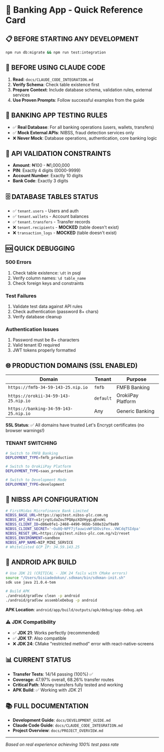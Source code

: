 # 🚀 Banking App - Quick Reference Card

## 📋 **BEFORE STARTING ANY DEVELOPMENT**
```bash
npm run db:migrate && npm run test:integration
```

## 🤖 **BEFORE USING CLAUDE CODE**
1. **Read**: `docs/CLAUDE_CODE_INTEGRATION.md`
2. **Verify Schema**: Check table existence first
3. **Prepare Context**: Include database schema, validation rules, external services
4. **Use Proven Prompts**: Follow successful examples from the guide

## 🧪 **BANKING APP TESTING RULES**
- ✅ **Real Database**: For all banking operations (users, wallets, transfers)
- ✅ **Mock External APIs**: NIBSS, fraud detection services only
- ❌ **Never Mock**: Database operations, authentication, core banking logic

## 🔢 **API VALIDATION CONSTRAINTS**
- **Amount**: ₦100 - ₦1,000,000
- **PIN**: Exactly 4 digits (0000-9999)
- **Account Number**: Exactly 10 digits
- **Bank Code**: Exactly 3 digits

## 🗄️ **DATABASE TABLES STATUS**
- ✅ `tenant.users` - Users and auth
- ✅ `tenant.wallets` - Account balances  
- ✅ `tenant.transfers` - Transfer records
- ❌ `tenant.recipients` - **MOCKED** (table doesn't exist)
- ❌ `transaction_logs` - **MOCKED** (table doesn't exist)

## 🆘 **QUICK DEBUGGING**
### 500 Errors
1. Check table existence: `\dt` in psql
2. Verify column names: `\d table_name`
3. Check foreign keys and constraints

### Test Failures  
1. Validate test data against API rules
2. Check authentication (password 8+ chars)
3. Verify database cleanup

### Authentication Issues
1. Password must be 8+ characters
2. Valid tenant ID required
3. JWT tokens properly formatted

## 🌐 **PRODUCTION DOMAINS (SSL ENABLED)**
| **Domain** | **Tenant** | **Purpose** |
|------------|------------|-------------|
| `https://fmfb-34-59-143-25.nip.io` | `fmfb` | FMFB Banking |
| `https://orokii-34-59-143-25.nip.io` | `default` | OrokiiPay Platform |
| `https://banking-34-59-143-25.nip.io` | Any | Generic Banking |

**SSL Status**: ✅ All domains have trusted Let's Encrypt certificates (no browser warnings!)

### **TENANT SWITCHING**
```bash
# Switch to FMFB Banking
DEPLOYMENT_TYPE=fmfb_production

# Switch to OrokiiPay Platform
DEPLOYMENT_TYPE=saas_production

# Switch to Development Mode
DEPLOYMENT_TYPE=development
```

## 🔐 **NIBSS API CONFIGURATION**
```bash
# FirstMidas Microfinance Bank Limited
NIBSS_BASE_URL=https://apitest.nibss-plc.com.ng
NIBSS_API_KEY=o1rjrqtLdaZou7PQApzXQVHygLqEnoWi
NIBSS_CLIENT_ID=d86e0fe1-2468-4490-96bb-588e32af9a89
NIBSS_CLIENT_SECRET='~Ou8Q~NPF7jfauwivWFSDOviFex..VWCdqTSIdpa'
NIBSS_RESET_URL=https://apitest.nibss-plc.com.ng/v2/reset
NIBSS_ENVIRONMENT=sandbox
NIBSS_APP_NAME=NIP_MINI_SERVICE
# Whitelisted GCP IP: 34.59.143.25
```

## 📱 **ANDROID APK BUILD**
```bash
# Use JDK 21 (CRITICAL - JDK 24 fails with CMake errors)
source "/Users/bisiadedokun/.sdkman/bin/sdkman-init.sh"
sdk use java 21.0.4-tem

# Build APK
./android/gradlew clean -p android
./android/gradlew assembleDebug -p android
```
**APK Location**: `android/app/build/outputs/apk/debug/app-debug.apk`

### ⚠️ **JDK Compatibility**
- ✅ **JDK 21**: Works perfectly (recommended)
- ✅ **JDK 17**: Also compatible
- ❌ **JDK 24**: CMake "restricted method" error with react-native-screens

## 📊 **CURRENT STATUS**
- **Transfer Tests**: 14/14 passing (100%) ✅
- **Coverage**: 47.97% overall, 68.26% transfer routes
- **Critical Path**: Money transfers fully tested and working
- **APK Build**: ✅ Working with JDK 21

## 📚 **FULL DOCUMENTATION**
- **Development Guide**: `docs/DEVELOPMENT_GUIDE.md`
- **Claude Code Guide**: `docs/CLAUDE_CODE_INTEGRATION.md`  
- **Project Overview**: `docs/PROJECT_OVERVIEW.md`

---
*Based on real experience achieving 100% test pass rate*